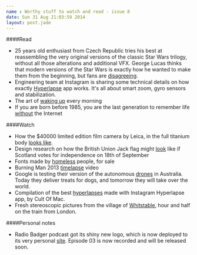 ```yaml
---
name : Worthy stuff to watch and read - issue 8
date: Sun 31 Aug 21:03:59 2014
layout: post.jade
---
```


####Read

* 25 years old enthusiast from Czech Republic tries his best at reassembling the very original versions of the classic Star Wars trilogy, without all those alterations and additional VFX. George Lucas thinks that modern versions of the Star Wars is exactly how he wanted to make them from the beginning, but fans are [disagreeing](http://www.theatlantic.com/technology/archive/2014/08/the-star-wars-george-lucas-doesnt-want-you-to-see/379184/).
* Engineering team at Instagram is sharing some technical details on how exactly [Hyperlapse](http://instagram-engineering.tumblr.com/post/95922900787/hyperlapse) app works. It's all about smart zoom, gyro sensors and stabilization.
* The art of [waking up](https://medium.com/matter/waking-up-is-hard-to-do-c720dc9617a8) every morning
* If you are born before 1985, you are the last generation to remember life [without](http://qz.com/252456/what-it-feels-like-to-be-the-last-generation-to-remember-life-before-the-internet/) the Internet

####Watch

* How the $40000 limited edition film camera by Leica, in the full titanium body [looks like](http://petapixel.com/2014/08/30/gorgeous-rare-leica-mp-titanium-available-first-time-outside-japan/).
* Design research on how the British Union Jack flag might [look](http://www.creativereview.co.uk/cr-blog/2014/august/what-the-fuk) like if Scotland votes for independence on 18th of September
* Fonts made by [homeless](http://www.homelessfonts.org) people, for sale
* Burning Man 2013 [timelapse](https://vimeo.com/103975643) video
* Google is testing their version of the autonomous [drones](http://www.bbc.co.uk/news/technology-28964260) in Australia. Today they deliver treats for dogs, and tomorrow they will take over the world.
* Compilation of the best [hyperlapses](http://www.cultofmac.com/292889/12-best-instagram-hyperlapse-videos/) made with Instagram Hyperlapse app, by Cult Of Mac.
* Fresh stereoscopic pictures from the village of [Whitstable](http://phereo.com/album/5401046cd475fec76c000194), hour and half on the train from London.

####Personal notes

* Radio Badger podcast got its shiny new logo, which is now deployed to its very personal [site](http://radiobadger.com/). Episode 03 is now recorded and will be released soon.
